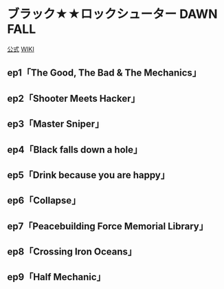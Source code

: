 # ブラック★★ロックシューター DAWN FALL

[公式](https://blackrockshooter-dawnfall.com/) 
[WIKI](https://ja.wikipedia.org/wiki/%E3%83%96%E3%83%A9%E3%83%83%E3%82%AF%E2%98%85%E3%83%AD%E3%83%83%E3%82%AF%E3%82%B7%E3%83%A5%E3%83%BC%E3%82%BF%E3%83%BC) 

## ep1「The Good, The Bad & The Mechanics」

## ep2「Shooter Meets Hacker」

## ep3「Master Sniper」

## ep4「Black falls down a hole」

## ep5「Drink because you are happy」

## ep6「Collapse」

## ep7「Peacebuilding Force Memorial Library」

## ep8「Crossing Iron Oceans」

## ep9「Half Mechanic」

